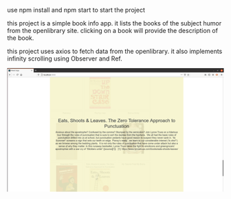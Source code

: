 use npm install and npm start to start the project

this project is a simple book info app. it lists the books of the subject humor from the openlibrary site.
clicking on a book will provide the description of the book.

this project uses axios to fetch data from the openlibrary. it also implements infinity scrolling using Observer and Ref.

![screenshot](https://github.com/codelear/react-bookinfo/blob/main/screenshot-bookinfo.png)
